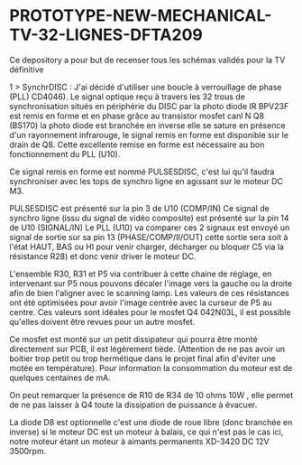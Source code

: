 # PROTOTYPE-NEW-MECHANICAL-TV-32-LIGNES-DFTA209
Ce depository a pour but de recenser tous les schémas validés pour la TV définitive

1 > SynchrDISC :
J'ai décidé d'utiliser une boucle à verrouillage de phase (PLL) CD4046).
Le signal optique reçu à travers les 32 trous de synchronisation situés en périphérie du DISC par la photo diode IR BPV23F est remis en forme et en phase grâce au transistor mosfet canl N Q8 (BS170) la photo diode est branchée en inverse elle se sature en présence d'un rayonnement infrarouge, le signal remis en forme est disponible sur le drain de Q8. Cette excellente remise en forme est nécessaire au bon fonctionnement du PLL (U10).

Ce signal remis en forme est nommé PULSESDISC, c'est lui qu'il faudra synchroniser avec les tops de synchro ligne en agissant sur le moteur DC M3.

PULSESDISC est présenté sur la pin 3 de U10 (COMP/IN)
Ce signal de synchro ligne (issu du signal de vidéo composite) est présenté sur la pin 14 de U10 (SIGNAL/IN)
Le PLL (U10) va comparer ces 2 signaux est envoyé un signal de sortie sur sa pin 13 (PHASE/COMP/II/OUT) cette sortie sera soit à l'état HAUT, BAS ou HI pour venir charger, décharger ou bloquer C5 via la résistance R28) et donc venir driver le moteur DC.

L'ensemble R30, R31 et P5 via contribuer à cette chaine de réglage, en intervenant sur P5 nous pouvons décaler l'image vers la gauche ou la droite afin de bien l'aligner avec le scanning lamp. Les valeurs de ces résistances ont été optimisées pour avoir l'image centrée avec la curseur de P5 au centre. Ces valeurs sont idéales pour le mosfet Q4 042N03L, il est possible qu'elles doivent être revues pour un autre mosfet.

Ce mosfet est monté sur un petit dissipateur qui pourra être monté directement sur PCB, il est légérement tiède. (Attention de ne pas avoir un boitier trop petit ou trop hermétique dans le projet final afin d'éviter une motée en température). Pour information la consommation du moteur est de quelques centaines de mA.

On peut remarquer la présence de R10 de R34 de 10 ohms 10W , elle permet de ne pas laisser à Q4 toute la dissipation de puissance à évacuer.

La diode D8 est optionnelle c'est une diode de roue libre (donc branchée en inverse) si le moteur DC est un moteur à balais, ce qui n'est pas le cas ici, notre moteur étant un moteur à aimants permanents XD-3420 DC 12V 3500rpm.
